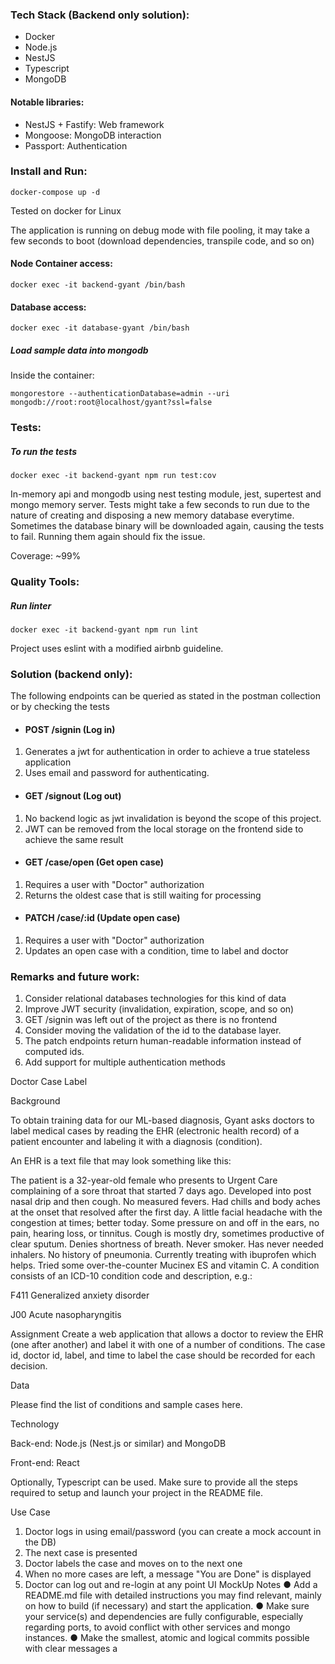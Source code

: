 ### Tech Stack (Backend only solution):
- Docker
- Node.js
- NestJS
- Typescript
- MongoDB

#### Notable libraries:
- NestJS + Fastify: Web framework
- Mongoose: MongoDB interaction
- Passport: Authentication

### Install and Run:

```docker-compose up -d```

Tested on docker for Linux

The application is running on debug mode with file pooling, it may take a few seconds to boot (download dependencies, transpile code, and so on)

#### Node Container access: 

```docker exec -it backend-gyant /bin/bash```

#### Database access: 

```docker exec -it database-gyant /bin/bash```

##### Load sample data into mongodb

Inside the container:

```
mongorestore --authenticationDatabase=admin --uri mongodb://root:root@localhost/gyant?ssl=false
```

### Tests:

##### To run the tests

```docker exec -it backend-gyant npm run test:cov```

In-memory api and mongodb using nest testing module, jest, supertest and mongo memory server. 
Tests might take a few seconds to run due to the nature of creating and disposing a new memory database everytime.
Sometimes the database binary will be downloaded again, causing the tests to fail. Running them again should fix the issue.

Coverage: ~99%

### Quality Tools:

##### Run linter

```docker exec -it backend-gyant npm run lint```

Project uses eslint with a modified airbnb guideline.

### Solution (backend only):

The following endpoints can be queried as stated in the postman collection or by checking the tests

- #### POST /signin (Log in)
1. Generates a jwt for authentication in order to achieve a true stateless application
2. Uses email and password for authenticating.

- #### GET /signout (Log out)
1. No backend logic as jwt invalidation is beyond the scope of this project.
2. JWT can be removed from the local storage on the frontend side to achieve the same result

- #### GET /case/open (Get open case)
1. Requires a user with "Doctor" authorization
2. Returns the oldest case that is still waiting for processing

- #### PATCH /case/:id (Update open case)
1. Requires a user with "Doctor" authorization
2. Updates an open case with a condition, time to label and doctor

### Remarks and future work:
1. Consider relational databases technologies for this kind of data
2. Improve JWT security (invalidation, expiration, scope, and so on)
3. GET /signin was left out of the project as there is no frontend
4. Consider moving the validation of the id to the database layer.
5. The patch endpoints return human-readable information instead of computed ids.
6. Add support for multiple authentication methods

Doctor Case Label

Background

To obtain training data for our ML-based diagnosis, Gyant asks doctors to label medical cases
by reading the EHR (electronic health record) of a patient encounter and labeling it with a
diagnosis (condition).

An EHR is a text file that may look something like this:

The patient is a 32-year-old female who presents to Urgent Care complaining of a sore
throat that started 7 days ago. Developed into post nasal drip and then cough. No
measured fevers. Had chills and body aches at the onset that resolved after the first
day. A little facial headache with the congestion at times; better today. Some
pressure on and off in the ears, no pain, hearing loss, or tinnitus. Cough is mostly
dry, sometimes productive of clear sputum. Denies shortness of breath. Never smoker.
Has never needed inhalers. No history of pneumonia. Currently treating with ibuprofen
which helps. Tried some over-the-counter Mucinex ES and vitamin C.
A condition consists of an ICD-10 condition code and description, e.g.:

F411 
Generalized anxiety disorder

J00 Acute nasopharyngitis

Assignment
Create a web application that allows a doctor to review the EHR (one after another) and label it
with one of a number of conditions. The case id, doctor id, label, and time to label the case
should be recorded for each decision.

Data

Please find the list of conditions and sample cases here.

Technology

Back-end: Node.js (Nest.js or similar) and MongoDB

Front-end: React

Optionally, Typescript can be used. Make sure to provide all the steps required to setup and
launch your project in the README file.

Use Case
1) Doctor logs in using email/password (you can create a mock account in the DB)
2) The next case is presented
3) Doctor labels the case and moves on to the next one
4) When no more cases are left, a message "You are Done" is displayed
5) Doctor can log out and re-login at any point
   UI MockUp
   Notes
   ● Add a README.md file with detailed instructions you may find relevant, mainly on how
   to build (if necessary) and start the application.
   ● Make sure your service(s) and dependencies are fully configurable, especially regarding
   ports, to avoid conflict with other services and mongo instances.
   ● Make the smallest, atomic and logical commits possible with clear messages a